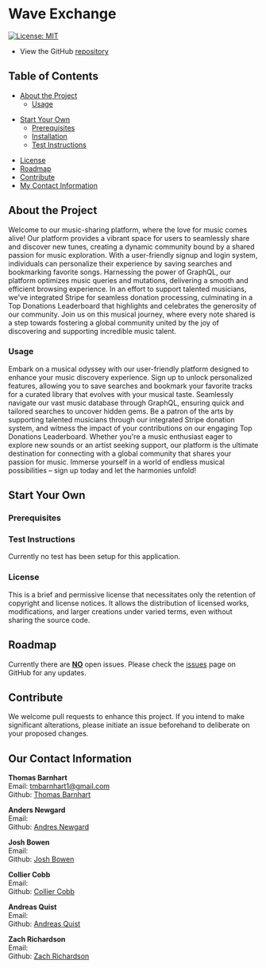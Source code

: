 # Wave Exchange

[![License: MIT](https://img.shields.io/badge/License-MIT-yellow.svg)](https://opensource.org/licenses/MIT)

- View the GitHub [repository](https://github.com/anewgard41/wave-exchange)

## Table of Contents

- [About the Project](https://github.com/anewgard41/wave-exchange#about-the-project)
  - [Usage](https://github.com/anewgard41/wave-exchange#usage)

* [Start Your Own](https://github.com/anewgard41/wave-exchange#start-your-own)
  - [Prerequisites](https://github.com/anewgard41/wave-exchange#prerequisites)
  - [Installation](https://github.com/anewgard41/wave-exchange#installation)
  - [Test Instructions](https://github.com/anewgard41/wave-exchange#test-instructions)

- [License](https://github.com/anewgard41/wave-exchange#license)
- [Roadmap](https://github.com/anewgard41/wave-exchange#roadmap)
- [Contribute](https://github.com/anewgard41/wave-exchange#contribute)
- [My Contact Information](https://github.com/anewgard41/wave-exchange#our-contact-information)

## About the Project

Welcome to our music-sharing platform, where the love for music comes alive! Our platform provides a vibrant space for users to seamlessly share and discover new tunes, creating a dynamic community bound by a shared passion for music exploration. With a user-friendly signup and login system, individuals can personalize their experience by saving searches and bookmarking favorite songs. Harnessing the power of GraphQL, our platform optimizes music queries and mutations, delivering a smooth and efficient browsing experience. In an effort to support talented musicians, we've integrated Stripe for seamless donation processing, culminating in a Top Donations Leaderboard that highlights and celebrates the generosity of our community. Join us on this musical journey, where every note shared is a step towards fostering a global community united by the joy of discovering and supporting incredible music talent.

### Usage

Embark on a musical odyssey with our user-friendly platform designed to enhance your music discovery experience. Sign up to unlock personalized features, allowing you to save searches and bookmark your favorite tracks for a curated library that evolves with your musical taste. Seamlessly navigate our vast music database through GraphQL, ensuring quick and tailored searches to uncover hidden gems. Be a patron of the arts by supporting talented musicians through our integrated Stripe donation system, and witness the impact of your contributions on our engaging Top Donations Leaderboard. Whether you're a music enthusiast eager to explore new sounds or an artist seeking support, our platform is the ultimate destination for connecting with a global community that shares your passion for music. Immerse yourself in a world of endless musical possibilities – sign up today and let the harmonies unfold!

## Start Your Own



### Prerequisites



### Test Instructions

Currently no test has been setup for this application.

### License

This is a brief and permissive license that necessitates only the retention of copyright and license notices. It allows the distribution of licensed works, modifications, and larger creations under varied terms, even without sharing the source code.

## Roadmap

Currently there are <u><b>NO</b></u> open issues. Please check the [issues](https://github.com/anewgard41/wave-exchange/issues) page on GitHub for any updates.

## Contribute

We welcome pull requests to enhance this project. If you intend to make significant alterations, please initiate an issue beforehand to deliberate on your proposed changes.

## Our Contact Information

<b>Thomas Barnhart</b><br>
Email: tmbarnhart1@gmail.com<br>
Github: [Thomas Barnhart](https://github.com/Thomas-Barnhart)<br>

<b>Anders Newgard</b><br>
Email: <br>
Github: [Andres Newgard](https://github.com/anewgard41)<br>

<b>Josh Bowen</b><br>
Email: <br>
Github: [Josh Bowen](https://github.com/JBowen96)<br>

<b>Collier Cobb</b><br>
Email: <br>
Github: [Collier Cobb](https://github.com/colcob98)<br>

<b>Andreas Quist</b><br>
Email: <br>
Github: [Andreas Quist](https://github.com/andreasq99)<br>

<b>Zach Richardson</b><br>
Email: <br>
Github: [Zach Richardson](https://github.com/itsaboy)<br>